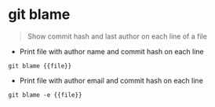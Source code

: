 # git blame

> Show commit hash and last author on each line of a file

- Print file with author name and commit hash on each line

`git blame {{file}}`

- Print file with author email and commit hash on each line

`git blame -e {{file}}`
